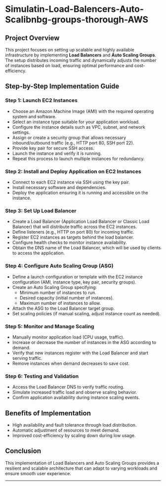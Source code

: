 # Simulatin-Load-Balencers-Auto-Scalibnbg-groups-thorough-AWS

## Project Overview
This project focuses on setting up scalable and highly available infrastructure by implementing **Load Balancers** and **Auto Scaling Groups**. The setup distributes incoming traffic and dynamically adjusts the number of instances based on load, ensuring optimal performance and cost-efficiency.

## Step-by-Step Implementation Guide

### Step 1: Launch EC2 Instances
- Choose an Amazon Machine Image (AMI) with the required operating system and software.
- Select an instance type suitable for your application workload.
- Configure the instance details such as VPC, subnet, and network settings.
- Assign or create a security group that allows necessary inbound/outbound traffic (e.g., HTTP port 80, SSH port 22).
- Provide key pair for secure SSH access.
- Launch the instance and verify it is running.
- Repeat this process to launch multiple instances for redundancy.

### Step 2: Install and Deploy Application on EC2 Instances
- Connect to each EC2 instance via SSH using the key pair.
- Install necessary software and dependencies.
- Deploy the application ensuring it is running and accessible on the instance.

### Step 3: Set Up Load Balancer
- Create a Load Balancer (Application Load Balancer or Classic Load Balancer) that will distribute traffic across the EC2 instances.
- Define listeners (e.g., HTTP on port 80) for incoming traffic.
- Register EC2 instances as targets behind the load balancer.
- Configure health checks to monitor instance availability.
- Obtain the DNS name of the Load Balancer, which will be used by clients to access the application.

### Step 4: Configure Auto Scaling Group (ASG)
- Define a launch configuration or template with the EC2 instance configuration (AMI, instance type, key pair, security groups).
- Create an Auto Scaling Group specifying:
  - Minimum number of instances to run.
  - Desired capacity (initial number of instances).
  - Maximum number of instances to allow.
- Attach the ASG to the Load Balancer target group.
- Set scaling policies (if manual scaling, adjust instance count as needed).

### Step 5: Monitor and Manage Scaling
- Manually monitor application load (CPU usage, traffic).
- Increase or decrease the number of instances in the ASG according to demand.
- Verify that new instances register with the Load Balancer and start serving traffic.
- Remove instances when demand decreases to save cost.

### Step 6: Testing and Validation
- Access the Load Balancer DNS to verify traffic routing.
- Simulate increased traffic load and observe scaling behavior.
- Confirm application availability during instance scaling events.

## Benefits of Implementation
- High availability and fault tolerance through load distribution.
- Automatic adjustment of resources to meet demand.
- Improved cost-efficiency by scaling down during low usage.

## Conclusion
This implementation of Load Balancers and Auto Scaling Groups provides a resilient and scalable architecture that can adapt to varying workloads and ensure smooth user experience.

---

